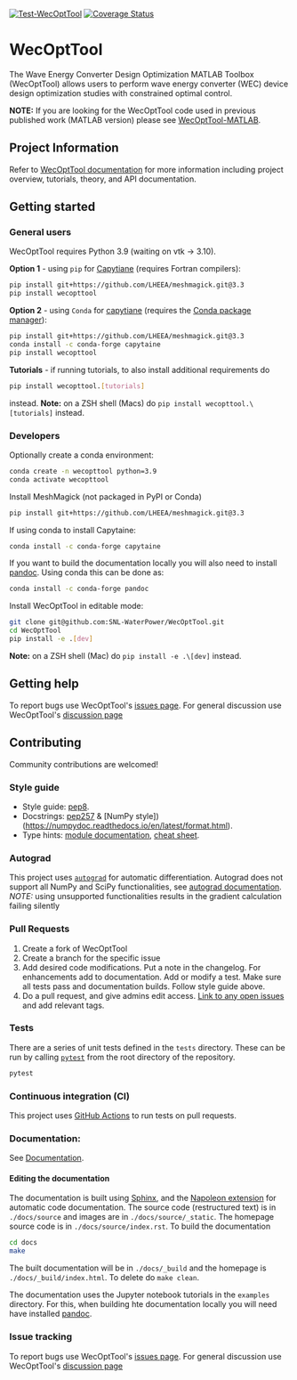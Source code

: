 [![Test-WecOptTool](https://github.com/SNL-WaterPower/WecOptTool/actions/workflows/python-package.yml/badge.svg)](https://github.com/SNL-WaterPower/WecOptTool/actions/workflows/python-package.yml)
[![Coverage Status](https://coveralls.io/repos/github/SNL-WaterPower/WecOptTool/badge.svg?branch=main)](https://coveralls.io/github/SNL-WaterPower/WecOptTool?branch=main)

# WecOptTool
The Wave Energy Converter Design Optimization MATLAB Toolbox (WecOptTool) allows users to perform wave energy converter (WEC) device design optimization studies with constrained optimal control.

**NOTE:** If you are looking for the WecOptTool code used in previous published work (MATLAB version) please see [WecOptTool-MATLAB](https://github.com/SNL-WaterPower/WecOptTool-MATLAB).

## Project Information
Refer to [WecOptTool documentation](https://snl-waterpower.github.io/WecOptTool/main/index.html) for more information including project overview, tutorials, theory, and API documentation.

## Getting started
### General users
WecOptTool requires Python 3.9 (waiting on vtk -> 3.10).

**Option 1** - using `pip` for [Capytiane](https://github.com/mancellin/capytaine) (requires Fortran compilers):

```bash
pip install git+https://github.com/LHEEA/meshmagick.git@3.3
pip install wecopttool
```

**Option 2** - using `Conda` for [capytiane](https://github.com/mancellin/capytaine) (requires the [Conda package manager](https://docs.conda.io/en/latest/)):

```bash
pip install git+https://github.com/LHEEA/meshmagick.git@3.3
conda install -c conda-forge capytaine
pip install wecopttool
```

**Tutorials** - if running tutorials, to also install additional requirements do

```bash
pip install wecopttool.[tutorials]
```

instead.
**Note:** on a ZSH shell (Macs) do `pip install wecopttool.\[tutorials]` instead.

### Developers
Optionally create a conda environment:

```bash
conda create -n wecopttool python=3.9
conda activate wecopttool
```

Install MeshMagick (not packaged in PyPI or Conda)

```bash
pip install git+https://github.com/LHEEA/meshmagick.git@3.3
```

If using conda to install Capytaine:

```bash
conda install -c conda-forge capytaine
```

If you want to build the documentation locally you will also need to install [pandoc](https://pandoc.org/installing.html).
Using conda this can be done as:

```bash
conda install -c conda-forge pandoc
```

Install WecOptTool in editable mode:

```bash
git clone git@github.com:SNL-WaterPower/WecOptTool.git
cd WecOptTool
pip install -e .[dev]
```

**Note:** on a ZSH shell (Mac) do `pip install -e .\[dev]` instead.

## Getting help
To report bugs use WecOptTool's [issues page](https://github.com/SNL-WaterPower/WecOptTool/issues).
For general discussion use WecOptTool's [discussion page](https://github.com/SNL-WaterPower/WecOptTool/discussions)

## Contributing
Community contributions are welcomed!

### Style guide
* Style guide: [pep8](https://www.python.org/dev/peps/pep-0008/).
* Docstrings: [pep257](https://www.python.org/dev/peps/pep-0257/) & [NumPy style])(https://numpydoc.readthedocs.io/en/latest/format.html).
* Type hints: [module documentation](https://docs.python.org/3/library/typing.html), [cheat sheet](https://mypy.readthedocs.io/en/stable/cheat_sheet_py3.html).

### Autograd
This project uses [`autograd`](https://github.com/HIPS/autograd) for automatic differentiation.
Autograd does not support all NumPy and SciPy functionalities, see [autograd documentation](https://github.com/HIPS/autograd/blob/master/docs/tutorial.md#supported-and-unsupported-parts-of-numpyscipy).
*NOTE:* using unsupported functionalities results in the gradient calculation failing silently

### Pull Requests
  1. Create a fork of WecOptTool
  2. Create a branch for the specific issue
  3. Add desired code modifications. Put a note in the changelog. For enhancements add to documentation. Add or modify a test. Make sure all tests pass and documentation builds. Follow style guide above.
  4. Do a pull request, and give admins edit access. [Link to any open issues](https://docs.github.com/en/issues/tracking-your-work-with-issues/linking-a-pull-request-to-an-issue) and add relevant tags.

### Tests
There are a series of unit tests defined in the `tests` directory.
These can be run by calling [`pytest`](https://pytest.org) from the root directory of the repository.

```bash
pytest
```

### Continuous integration (CI)
This project uses [GitHub Actions](https://docs.github.com/en/actions/learn-github-actions) to run tests on pull requests.

### Documentation:
See [Documentation](https://snl-waterpower.github.io/WecOptTool/main/index.html).

#### Editing the documentation
The documentation is built using [Sphinx](https://www.sphinx-doc.org/en/master/), and the [Napoleon extension](https://www.sphinx-doc.org/en/master/usage/extensions/napoleon.html) for automatic code documentation.
The source code (restructured text) is in `./docs/source` and images are in `./docs/source/_static`.
The homepage source code is in `./docs/source/index.rst`.
To build the documentation

```bash
cd docs
make
```

The built documentation will be in `./docs/_build` and the homepage is `./docs/_build/index.html`.
To delete do `make clean`.

The documentation uses the Jupyter notebook tutorials in the `examples` directory.
For this, when building hte documentation locally you will need have installed [pandoc](https://pandoc.org/installing.html).

### Issue tracking
To report bugs use WecOptTool's [issues page](https://github.com/SNL-WaterPower/WecOptTool/issues).
For general discussion use WecOptTool's [discussion page](https://github.com/SNL-WaterPower/WecOptTool/discussions)
